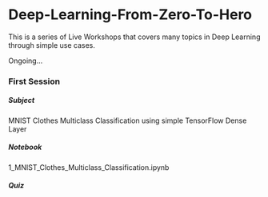 # Deep-Learning-From-Zero-To-Hero
This is a series of Live Workshops that covers many topics in Deep Learning through simple use cases.  

Ongoing...


### First Session
##### Subject
MNIST Clothes Multiclass Classification using simple TensorFlow Dense Layer
##### Notebook
1_MNIST_Clothes_Multiclass_Classification.ipynb
##### Quiz


